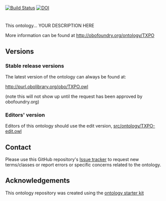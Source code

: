 [![Build Status](https://travis-ci.org/txpo-ontology/TXPO.svg?branch=master)](https://travis-ci.org/txpo-ontology/TXPO)
[![DOI](https://zenodo.org/badge/13996/txpo-ontology/TXPO.svg)](https://zenodo.org/badge/latestdoi/13996/txpo-ontology/TXPO)

# 

This ontology... YOUR DESCRIPTION HERE

More information can be found at http://obofoundry.org/ontology/TXPO

## Versions

### Stable release versions

The latest version of the ontology can always be found at:

http://purl.obolibrary.org/obo/TXPO.owl

(note this will not show up until the request has been approved by obofoundry.org)

### Editors' version

Editors of this ontology should use the edit version, [src/ontology/TXPO-edit.owl](src/ontology/TXPO-edit.owl)

## Contact

Please use this GitHub repository's [Issue tracker](https://github.com/txpo-ontology/TXPO/issues) to request new terms/classes or report errors or specific concerns related to the ontology.

## Acknowledgements

This ontology repository was created using the [ontology starter kit](https://github.com/INCATools/ontology-starter-kit)